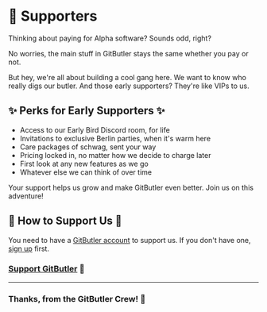 # 🧡 Supporters

Thinking about paying for Alpha software? Sounds odd, right?

No worries, the main stuff in GitButler stays the same whether you pay or not.

But hey, we're all about building a cool gang here. We want to know who really digs our butler. And those early supporters? They're like VIPs to us.

## ✨ Perks for Early Supporters ✨

- Access to our Early Bird Discord room, for life
- Invitations to exclusive Berlin parties, when it's warm here
- Care packages of schwag, sent your way
- Pricing locked in, no matter how we decide to charge later
- First look at any new features as we go
- Whatever else we can think of over time

Your support helps us grow and make GitButler even better. Join us on this adventure!

## 🎩 How to Support Us 🎩

You need to have a [GitButler account](https://app.gitbutler.com) to support us. If you don't have one, [sign up](https://app.gitbutler.com) first.

### [Support GitButler](https://app.gitbutler.com/supporter) 🌟

---

### Thanks, from the GitButler Crew! 💙
